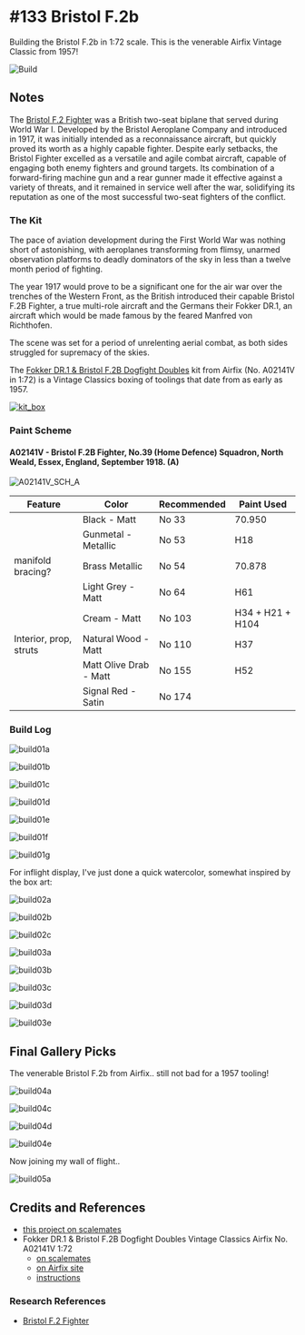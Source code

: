 # #133 Bristol F.2b

Building the Bristol F.2b in 1:72 scale. This is the venerable Airfix Vintage Classic from 1957!

![Build](./assets/F2Bin72_build.jpg?raw=true)

## Notes

The [Bristol F.2 Fighter](https://en.wikipedia.org/wiki/Bristol_F.2_Fighter) was a British two-seat biplane that served during World War I. Developed by the Bristol Aeroplane Company and introduced in 1917, it was initially intended as a reconnaissance aircraft, but quickly proved its worth as a highly capable fighter. Despite early setbacks, the Bristol Fighter excelled as a versatile and agile combat aircraft, capable of engaging both enemy fighters and ground targets. Its combination of a forward-firing machine gun and a rear gunner made it effective against a variety of threats, and it remained in service well after the war, solidifying its reputation as one of the most successful two-seat fighters of the conflict.

### The Kit

The pace of aviation development during the First World War was nothing short of astonishing, with aeroplanes transforming from flimsy, unarmed observation platforms to deadly dominators of the sky in less than a twelve month period of fighting.

The year 1917 would prove to be a significant one for the air war over the trenches of the Western Front, as the British introduced their capable Bristol F.2B Fighter, a true multi-role aircraft and the Germans their Fokker DR.1, an aircraft which would be made famous by the feared Manfred von Richthofen.

The scene was set for a period of unrelenting aerial combat, as both sides struggled for supremacy of the skies.

The [Fokker DR.1 & Bristol F.2B Dogfight Doubles](https://www.scalemates.com/kits/airfix-a02141v-fokker-dr1-and-bristol-f2b--1460227)
kit from Airfix (No. A02141V in 1:72) is a Vintage Classics boxing of toolings that date from as early as 1957.

[![kit_box](./assets/kit_box.jpg)](https://www.scalemates.com/kits/airfix-a02141v-fokker-dr1-and-bristol-f2b--1460227)

### Paint Scheme

#### A02141V - Bristol F.2B Fighter, No.39 (Home Defence) Squadron, North Weald, Essex, England, September 1918. (A)

![A02141V_SCH_A](./assets/A02141V_SCH_A.png)

| Feature                | Color                  | Recommended | Paint Used |
|------------------------|------------------------|-------------|------------|
|                        | Black - Matt           |  No 33      | 70.950     |
|                        | Gunmetal - Metallic    |  No 53      | H18        |
| manifold bracing?      | Brass Metallic         |  No 54      | 70.878     |
|                        | Light Grey - Matt      |  No 64      | H61        |
|                        | Cream - Matt           |  No 103     | H34 + H21 + H104 |
| Interior, prop, struts | Natural Wood - Matt    |  No 110     | H37           |
|                        | Matt Olive Drab - Matt |  No 155     | H52        |
|                        | Signal Red - Satin     |  No 174     |            |

### Build Log

![build01a](./assets/build01a.jpg?raw=true)

![build01b](./assets/build01b.jpg?raw=true)

![build01c](./assets/build01c.jpg?raw=true)

![build01d](./assets/build01d.jpg?raw=true)

![build01e](./assets/build01e.jpg?raw=true)

![build01f](./assets/build01f.jpg?raw=true)

![build01g](./assets/build01g.jpg?raw=true)

For inflight display, I've just done a quick watercolor, somewhat inspired by the box art:

![build02a](./assets/build02a.jpg?raw=true)

![build02b](./assets/build02b.jpg?raw=true)

![build02c](./assets/build02c.jpg?raw=true)

![build03a](./assets/build03a.jpg?raw=true)

![build03b](./assets/build03b.jpg?raw=true)

![build03c](./assets/build03c.jpg?raw=true)

![build03d](./assets/build03d.jpg?raw=true)

![build03e](./assets/build03e.jpg?raw=true)

## Final Gallery Picks

The venerable Bristol F.2b from Airfix.. still not bad for a 1957 tooling!

![build04a](./assets/build04a.jpg?raw=true)

![build04c](./assets/build04c.jpg?raw=true)

![build04d](./assets/build04d.jpg?raw=true)

![build04e](./assets/build04e.jpg?raw=true)

Now joining my wall of flight..

![build05a](./assets/build05a.jpg?raw=true)

## Credits and References

* [this project on scalemates](https://www.scalemates.com/profiles/mate.php?id=74137&p=projects&project=190011)
* Fokker DR.1 & Bristol F.2B Dogfight Doubles Vintage Classics Airfix No. A02141V 1:72
    * [on scalemates](https://www.scalemates.com/kits/airfix-a02141v-fokker-dr1-and-bristol-f2b--1460227)
    * [on Airfix site](https://uk.airfix.com/products/fokker-dr1-triplane-bristol-fighter-dogfight-double-a02141v?_br_psugg_q=a02141v)
    * [instructions](./assets/A02141V-instructions.pdf)

### Research References

* [Bristol F.2 Fighter](https://en.wikipedia.org/wiki/Bristol_F.2_Fighter)
